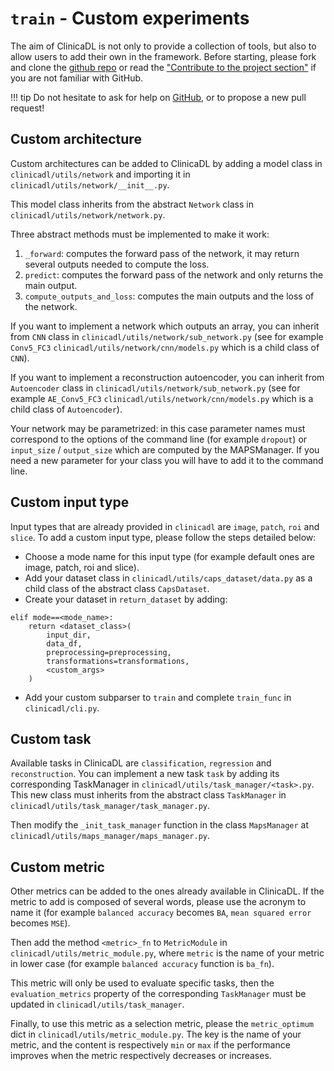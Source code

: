 # `train` - Custom experiments

The aim of ClinicaDL is not only to provide a collection of tools, 
but also to allow users to add their own in the framework.
Before starting, please fork and clone the [github repo](https://github.com/aramis-lab/clinicadl]) or
read the ["Contribute to the project section"](./Newcomers.md) if you are not familiar with GitHub.

!!! tip
    Do not hesitate to ask for help on [GitHub](https://github.com/aramis-lab/clinicadl/issues/new), 
    or to propose a new pull request!


## Custom architecture 

Custom architectures can be added to ClinicaDL by adding a model class in `clinicadl/utils/network` 
and importing it in `clinicadl/utils/network/__init__.py`.

This model class inherits from  the abstract `Network` class in `clinicadl/utils/network/network.py`.

Three abstract methods must be implemented to make it work:

1. `_forward`: computes the forward pass of the network, it may return several outputs
   needed to compute the loss.
2. `predict`: computes the forward pass of the network and only returns the main output.
3. `compute_outputs_and_loss`: computes the main outputs and the loss of the network.

If you want to implement a network which outputs an array, you can inherit from `CNN` class in
`clinicadl/utils/network/sub_network.py` (see for example `Conv5_FC3` `clinicadl/utils/network/cnn/models.py`
which is a child class of `CNN`).

If you want to implement a reconstruction autoencoder, you can inherit from `Autoencoder` class in
`clinicadl/utils/network/sub_network.py` (see for example `AE_Conv5_FC3` `clinicadl/utils/network/cnn/models.py`
which is a child class of `Autoencoder`).

Your network may be parametrized: in this case parameter names must correspond to the options of the
command line (for example `dropout`) or `input_size` / `output_size` which are computed by the MAPSManager. 
If you need a new parameter for your class you will have to add it to the command line.


## Custom input type

Input types that are already provided in `clinicadl` are `image`, `patch`, `roi` and `slice`. To add a custom input type, 
please follow the steps detailed below:

- Choose a mode name for this input type (for example default ones are image, patch, roi and slice). 
- Add your dataset class in `clinicadl/utils/caps_dataset/data.py` as a child class of the abstract class `CapsDataset`.
- Create your dataset in `return_dataset` by adding:
```
elif mode==<mode_name>:
    return <dataset_class>(
        input_dir,
        data_df,
        preprocessing=preprocessing,
        transformations=transformations,
        <custom_args>
    )
```
- Add your custom subparser to `train` and complete `train_func` in `clinicadl/cli.py`.

## Custom task

Available tasks in ClinicaDL are `classification`, `regression` and `reconstruction`.
You can implement a new task `task` by adding its corresponding TaskManager in 
`clinicadl/utils/task_manager/<task>.py`. This new class must inherits from the abstract class
`TaskManager` in `clinicadl/utils/task_manager/task_manager.py`.

Then modify the `_init_task_manager` function in the class `MapsManager` at 
`clinicadl/utils/maps_manager/maps_manager.py`.

## Custom metric

Other metrics can be added to the ones already available in ClinicaDL.
If the metric to add is composed of several words, please use the acronym
to name it (for example `balanced accuracy` becomes `BA`, `mean squared error`
becomes `MSE`).

Then add the method `<metric>_fn` to `MetricModule` in `clinicadl/utils/metric_module.py`,
where `metric` is the name of your metric in lower case (for example `balanced accuracy` function
is `ba_fn`).

This metric will only be used to evaluate specific tasks, then the `evaluation_metrics` property of 
the corresponding `TaskManager` must be updated in `clinicadl/utils/task_manager`.

Finally, to use this metric as a selection metric, please the `metric_optimum` dict in
`clinicadl/utils/metric_module.py`. The key is the name of your metric, and the content is respectively
`min` or `max` if the performance improves when the metric respectively decreases or increases.
